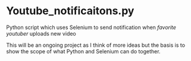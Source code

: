 # Youtube_notificaitons.py
Python script which uses Selenium to send notification when *favorite youtuber* uploads new video 

This will be an ongoing project as I think of more ideas but the basis is to show the scope of what Python and Selenium can do together. 
